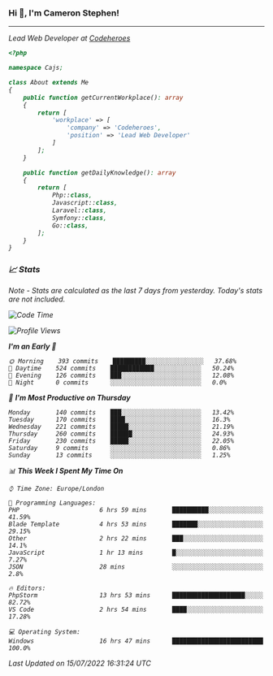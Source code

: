 ### Hi 👋, I'm Cameron Stephen!
<hr>
<p><em>Lead Web Developer at <a href="https://codeheroes.co.uk">Codeheroes</a></p>


```php
<?php

namespace Cajs;

class About extends Me
{
    public function getCurrentWorkplace(): array
    {
        return [
            'workplace' => [
                'company' => 'Codeheroes',
                'position' => 'Lead Web Developer'
            ]
        ];
    }

    public function getDailyKnowledge(): array
    {
        return [
            Php::class,
            Javascript::class,
            Laravel::class,
            Symfony::class,
            Go::class,
        ];
    }
}
```

### 📈 Stats
<p><em>Note - Stats are calculated as the last 7 days from yesterday. Today's stats are not included.</em></p>


<!--START_SECTION:waka-->
![Code Time](http://img.shields.io/badge/Code%20Time-3%2C022%20hrs%2019%20mins-blue)

![Profile Views](http://img.shields.io/badge/Profile%20Views-0-blue)

**I'm an Early 🐤** 

```text
🌞 Morning    393 commits    █████████░░░░░░░░░░░░░░░░   37.68% 
🌆 Daytime    524 commits    ████████████░░░░░░░░░░░░░   50.24% 
🌃 Evening    126 commits    ███░░░░░░░░░░░░░░░░░░░░░░   12.08% 
🌙 Night      0 commits      ░░░░░░░░░░░░░░░░░░░░░░░░░   0.0%

```
📅 **I'm Most Productive on Thursday** 

```text
Monday       140 commits    ███░░░░░░░░░░░░░░░░░░░░░░   13.42% 
Tuesday      170 commits    ████░░░░░░░░░░░░░░░░░░░░░   16.3% 
Wednesday    221 commits    █████░░░░░░░░░░░░░░░░░░░░   21.19% 
Thursday     260 commits    ██████░░░░░░░░░░░░░░░░░░░   24.93% 
Friday       230 commits    █████░░░░░░░░░░░░░░░░░░░░   22.05% 
Saturday     9 commits      ░░░░░░░░░░░░░░░░░░░░░░░░░   0.86% 
Sunday       13 commits     ░░░░░░░░░░░░░░░░░░░░░░░░░   1.25%

```


📊 **This Week I Spent My Time On** 

```text
⌚︎ Time Zone: Europe/London

💬 Programming Languages: 
PHP                      6 hrs 59 mins       ██████████░░░░░░░░░░░░░░░   41.59% 
Blade Template           4 hrs 53 mins       ███████░░░░░░░░░░░░░░░░░░   29.15% 
Other                    2 hrs 22 mins       ███░░░░░░░░░░░░░░░░░░░░░░   14.1% 
JavaScript               1 hr 13 mins        █░░░░░░░░░░░░░░░░░░░░░░░░   7.27% 
JSON                     28 mins             ░░░░░░░░░░░░░░░░░░░░░░░░░   2.8%

🔥 Editors: 
PhpStorm                 13 hrs 53 mins      ████████████████████░░░░░   82.72% 
VS Code                  2 hrs 54 mins       ████░░░░░░░░░░░░░░░░░░░░░   17.28%

💻 Operating System: 
Windows                  16 hrs 47 mins      █████████████████████████   100.0%

```


 Last Updated on 15/07/2022 16:31:24 UTC
<!--END_SECTION:waka-->
